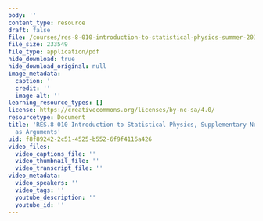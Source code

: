 ```yaml
---
body: ''
content_type: resource
draft: false
file: /courses/res-8-010-introduction-to-statistical-physics-summer-2018/mitres_8_010su18_sup2.pdf
file_size: 233549
file_type: application/pdf
hide_download: true
hide_download_original: null
image_metadata:
  caption: ''
  credit: ''
  image-alt: ''
learning_resource_types: []
license: https://creativecommons.org/licenses/by-nc-sa/4.0/
resourcetype: Document
title: 'RES.8-010 Introduction to Statistical Physics, Supplementary Notes 2: Derivations
  as Arguments'
uid: f8f89242-2c51-4525-b552-6f9f4116a426
video_files:
  video_captions_file: ''
  video_thumbnail_file: ''
  video_transcript_file: ''
video_metadata:
  video_speakers: ''
  video_tags: ''
  youtube_description: ''
  youtube_id: ''
---
```


